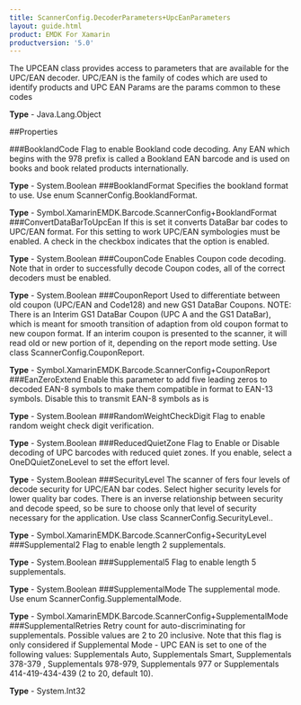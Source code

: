 ```yaml
---
title: ScannerConfig.DecoderParameters+UpcEanParameters
layout: guide.html
product: EMDK For Xamarin 
productversion: '5.0' 
---
```

The UPCEAN class provides access to parameters that are available for the UPC/EAN decoder. UPC/EAN is the family of codes which are used to identify products and UPC EAN Params are the params common to these codes

**Type** - Java.Lang.Object

##Properties

###BooklandCode
Flag to enable Bookland code decoding. Any EAN which begins with the 978 prefix is called a Bookland EAN barcode and is used on books and book related products internationally.

**Type** - System.Boolean
###BooklandFormat
Specifies the bookland format to use. Use enum ScannerConfig.BooklandFormat.

**Type** - Symbol.XamarinEMDK.Barcode.ScannerConfig+BooklandFormat
###ConvertDataBarToUpcEan
If this is set it converts DataBar bar codes to UPC/EAN format. For this setting to work UPC/EAN symbologies must be enabled. A check in the checkbox indicates that the option is enabled.

**Type** - System.Boolean
###CouponCode
Enables Coupon code decoding. Note that in order to successfully decode Coupon codes, all of the correct decoders must be enabled.

**Type** - System.Boolean
###CouponReport
Used to differentiate between old coupon (UPC/EAN and Code128) and new GS1 DataBar Coupons. NOTE: There is an Interim GS1 DataBar Coupon (UPC A and the GS1 DataBar), which is meant for smooth transition of adaption from old coupon format to new coupon format. If an interim coupon is presented to the scanner, it will read old or new portion of it, depending on the report mode setting. Use class ScannerConfig.CouponReport.

**Type** - Symbol.XamarinEMDK.Barcode.ScannerConfig+CouponReport
###EanZeroExtend
Enable this parameter to add five leading zeros to decoded EAN-8 symbols to make them compatible in format to EAN-13 symbols. Disable this to transmit EAN-8 symbols as is

**Type** - System.Boolean
###RandomWeightCheckDigit
Flag to enable random weight check digit verification.

**Type** - System.Boolean
###ReducedQuietZone
Flag to Enable or Disable decoding of UPC barcodes with reduced quiet zones. If you enable, select a OneDQuietZoneLevel to set the effort level.

**Type** - System.Boolean
###SecurityLevel
The scanner of fers four levels of decode security for UPC/EAN bar codes. Select higher security levels for lower quality bar codes. There is an inverse relationship between security and decode speed, so be sure to choose only that level of security necessary for the application. Use class ScannerConfig.SecurityLevel..

**Type** - Symbol.XamarinEMDK.Barcode.ScannerConfig+SecurityLevel
###Supplemental2
Flag to enable length 2 supplementals.

**Type** - System.Boolean
###Supplemental5
Flag to enable length 5 supplementals.

**Type** - System.Boolean
###SupplementalMode
The supplemental mode. Use enum ScannerConfig.SupplementalMode.

**Type** - Symbol.XamarinEMDK.Barcode.ScannerConfig+SupplementalMode
###SupplementalRetries
Retry count for auto-discriminating for supplementals. Possible values are 2 to 20 inclusive. Note that this flag is only considered if Supplemental Mode - UPC EAN is set to one of the following values: Supplementals Auto, Supplementals Smart, Supplementals 378-379 , Supplementals 978-979, Supplementals 977 or Supplementals 414-419-434-439 (2 to 20, default 10).

**Type** - System.Int32
